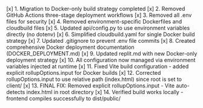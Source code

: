 [x] 1. Migration to Docker-only build strategy completed
[x] 2. Removed GitHub Actions three-stage deployment workflows
[x] 3. Removed all .env files for security
[x] 4. Removed environment-specific Dockerfiles and cloudbuild files
[x] 5. Updated api/config.py to use environment variables directly (no dotenv)
[x] 6. Simplified cloudbuild.yaml for single Docker build strategy
[x] 7. Updated .gitignore to prevent .env file commits
[x] 8. Created comprehensive Docker deployment documentation (DOCKER_DEPLOYMENT.md)
[x] 9. Updated replit.md with new Docker-only deployment strategy
[x] 10. All configuration now managed via environment variables injected at runtime
[x] 11. Fixed Vite build configuration - added explicit rollupOptions.input for Docker builds
[x] 12. Corrected rollupOptions.input to use relative path (index.html) since root is set to client/
[x] 13. FINAL FIX: Removed explicit rollupOptions.input - Vite auto-detects index.html in root directory
[x] 14. Verified build works locally - frontend compiles successfully to dist/public/
